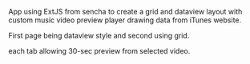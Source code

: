 App using ExtJS from sencha to create a grid and dataview layout with custom music video preview player drawing data from iTunes website.

First page being dataview style and second using grid.

each tab allowing 30-sec preview from selected video.

